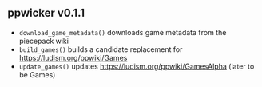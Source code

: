 ppwicker v0.1.1
---------------

* `download_game_metadata()` downloads game metadata from the piecepack wiki
* `build_games()` builds a candidate replacement for https://ludism.org/ppwiki/Games
* `update_games()` updates https://ludism.org/ppwiki/GamesAlpha (later to be Games)
